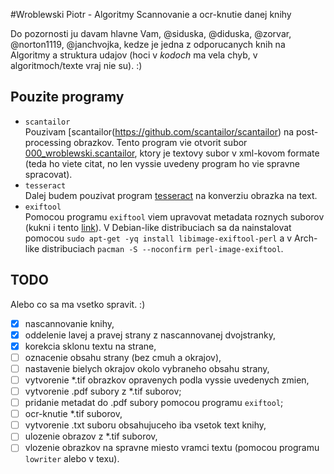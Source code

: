 #Wroblewski Piotr - Algoritmy
Scannovanie a ocr-knutie danej knihy

Do pozornosti ju davam hlavne Vam, @siduska, @diduska, @zorvar, @norton1119, @janchvojka, kedze je jedna z odporucanych knih na Algoritmy a struktura udajov (hoci v *kodoch* ma vela chyb, v algoritmoch/texte vraj nie su). :)

## Pouzite programy
- `scantailor`<br>
  Pouzivam [scantailor(https://github.com/scantailor/scantailor) na post-processing obrazkov. Tento program vie otvorit subor [000_wroblewski.scantailor](scantailor/000_wroblewski.scantailor), ktory je textovy subor v xml-kovom formate (teda ho viete citat, no len vyssie uvedeny program ho vie spravne spracovat).
- `tesseract`<br>
  Dalej budem pouzivat program [tesseract](https://code.google.com/p/tesseract-ocr/) na konverziu obrazka na text.
- `exiftool`<br>
  Pomocou programu `exiftool` viem upravovat metadata roznych suborov (kukni i tento [link](http://askubuntu.com/questions/27381/how-to-edit-pdf-metadata-from-command-line)). V Debian-like distribuciach sa da nainstalovat pomocou `sudo apt-get -yq install libimage-exiftool-perl` a v Arch-like distribuciach `pacman -S --noconfirm perl-image-exiftool`.

## TODO

Alebo co sa ma vsetko spravit. :)

- [x] nascannovanie knihy,
- [x] oddelenie lavej a pravej strany z nascannovanej dvojstranky,
- [x] korekcia sklonu textu na strane,
- [ ] oznacenie obsahu strany (bez cmuh a okrajov),
- [ ] nastavenie bielych okrajov okolo vybraneho obsahu strany,
- [ ] vytvorenie  *.tif obrazkov opravenych podla vyssie uvedenych zmien,
- [ ] vytvorenie .pdf subory z *.tif suborov;
- [ ] pridanie metadat do .pdf subory pomocou programu `exiftool`;
- [ ] ocr-knutie *.tif suborov,
- [ ] vytvorenie .txt suboru obsahujuceho iba vsetok text knihy,
- [ ] ulozenie obrazov z *.tif suborov,
- [ ] vlozenie obrazkov na spravne miesto vramci textu (pomocou programu `lowriter` alebo v texu).
